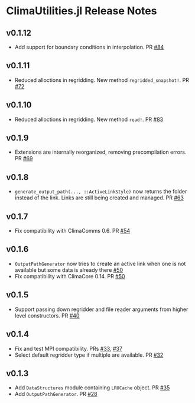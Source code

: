 ClimaUtilities.jl Release Notes
===============================

v0.1.12
-------

- Add support for boundary conditions in interpolation. PR
  [#84](https://github.com/CliMA/ClimaUtilities.jl/pull/84)

v0.1.11
------

- Reduced alloctions in regridding. New method `regridded_snapshot!`. PR
  [#72](https://github.com/CliMA/ClimaUtilities.jl/pull/72)

v0.1.10
------

- Reduced alloctions in regridding. New method `read!`. PR
  [#83](https://github.com/CliMA/ClimaUtilities.jl/pull/83)

v0.1.9
------

- Extensions are internally reorganized, removing precompilation errors. PR
  [#69](https://github.com/CliMA/ClimaUtilities.jl/pull/69)

v0.1.8
------

- `generate_output_path(..., ::ActiveLinkStyle)` now returns the folder instead
  of the link. Links are still being created and managed. PR
  [#63](https://github.com/CliMA/ClimaUtilities.jl/pull/63)

v0.1.7
------

- Fix compatibility with ClimaComms 0.6. PR [#54](https://github.com/CliMA/ClimaUtilities.jl/pull/54)

v0.1.6
-------
- `OutputPathGenerator` now tries to create an active link when one is not available but some data is already there [#50](https://github.com/CliMA/ClimaUtilities.jl/pull/50)
- Fix compatibility with ClimaCore 0.14. PR [#50](https://github.com/CliMA/ClimaUtilities.jl/pull/50)

v0.1.5
-------
- Support passing down regridder and file reader arguments from higher level constructors. PR [#40](https://github.com/CliMA/ClimaUtilities.jl/pull/40)

v0.1.4
-------
- Fix and test MPI compatibility. PRs [#33](https://github.com/CliMA/ClimaUtilities.jl/pull/33), [#37](https://github.com/CliMA/ClimaUtilities.jl/pull/37)
- Select default regridder type if multiple are available. PR [#32](https://github.com/CliMA/ClimaUtilities.jl/pull/32)

v0.1.3
-------
- Add `DataStructures` module containing `LRUCache` object. PR [#35](https://github.com/CliMA/ClimaUtilities.jl/pull/35)
- Add `OutputPathGenerator`. PR [#28](https://github.com/CliMA/ClimaLand.jl/pull/28)

[badge-💥breaking]: https://img.shields.io/badge/💥BREAKING-red.svg
